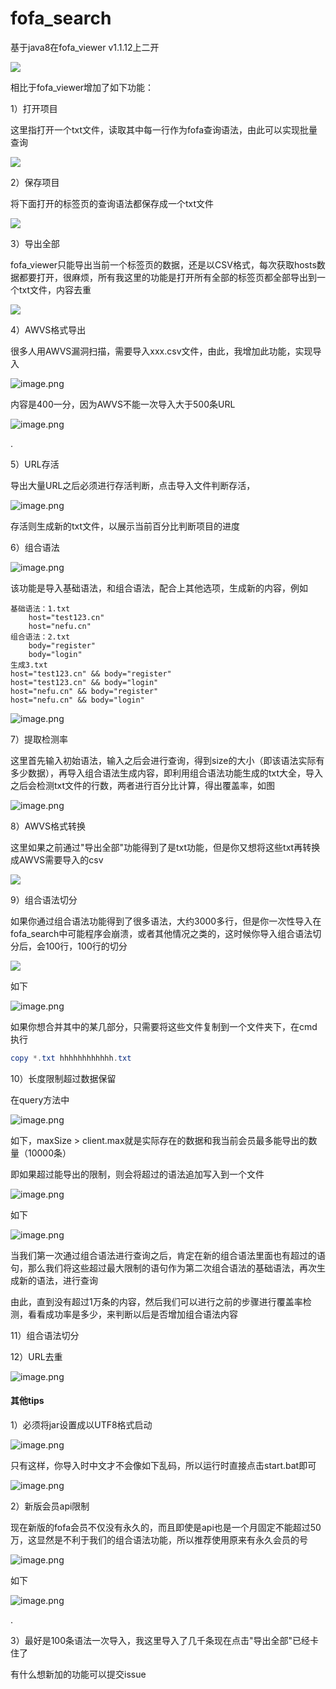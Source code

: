 # fofa_search
 基于java8在fofa_viewer v1.1.12上二开

![](images/1.png)

相比于fofa_viewer增加了如下功能：

1）打开项目

这里指打开一个txt文件，读取其中每一行作为fofa查询语法，由此可以实现批量查询

![](images/2.png)

2）保存项目

将下面打开的标签页的查询语法都保存成一个txt文件

![](images/3.png)

3）导出全部

fofa_viewer只能导出当前一个标签页的数据，还是以CSV格式，每次获取hosts数据都要打开，很麻烦，所有我这里的功能是打开所有全部的标签页都全部导出到一个txt文件，内容去重

![](images/4.png)

4）AWVS格式导出

很多人用AWVS漏洞扫描，需要导入xxx.csv文件，由此，我增加此功能，实现导入

![image.png](images/5.png)

内容是400一分，因为AWVS不能一次导入大于500条URL

![image.png](images/6.png)

.

5）URL存活

导出大量URL之后必须进行存活判断，点击导入文件判断存活，

![image.png](images/7.png)

存活则生成新的txt文件，以展示当前百分比判断项目的进度

6）组合语法

![image.png](images/8.png)

该功能是导入基础语法，和组合语法，配合上其他选项，生成新的内容，例如

~~~
基础语法：1.txt
    host="test123.cn"
    host="nefu.cn"
组合语法：2.txt
    body="register"
    body="login"
生成3.txt
host="test123.cn" && body="register"
host="test123.cn" && body="login"
host="nefu.cn" && body="register"
host="nefu.cn" && body="login"
~~~

![image.png](images/9.png)

7）提取检测率

这里首先输入初始语法，输入之后会进行查询，得到size的大小（即该语法实际有多少数据），再导入组合语法生成内容，即利用组合语法功能生成的txt大全，导入之后会检测txt文件的行数，两者进行百分比计算，得出覆盖率，如图

![image.png](images/10.png)

8）AWVS格式转换

这里如果之前通过"导出全部"功能得到了是txt功能，但是你又想将这些txt再转换成AWVS需要导入的csv

![](images/11.png)

9）组合语法切分

如果你通过组合语法功能得到了很多语法，大约3000多行，但是你一次性导入在fofa_search中可能程序会崩溃，或者其他情况之类的，这时候你导入组合语法切分后，会100行，100行的切分

![](images/12.png)

如下

![image.png](images/13.png)

如果你想合并其中的某几部分，只需要将这些文件复制到一个文件夹下，在cmd执行

~~~powershell
copy *.txt hhhhhhhhhhhh.txt
~~~



10）长度限制超过数据保留

在query方法中

![image.png](images/14.png)

如下，maxSize > client.max就是实际存在的数据和我当前会员最多能导出的数量（10000条）

即如果超过能导出的限制，则会将超过的语法追加写入到一个文件

![image.png](images/15.png)

如下

![image.png](images/16.png)

当我们第一次通过组合语法进行查询之后，肯定在新的组合语法里面也有超过的语句，那么我们将这些超过最大限制的语句作为第二次组合语法的基础语法，再次生成新的语法，进行查询

由此，直到没有超过1万条的内容，然后我们可以进行之前的步骤进行覆盖率检测，看看成功率是多少，来判断以后是否增加组合语法内容

11）组合语法切分



12）URL去重

![image.png](images/17.png)



#### 其他tips

1）必须将jar设置成以UTF8格式启动

![image.png](images/18.png)

只有这样，你导入时中文才不会像如下乱码，所以运行时直接点击start.bat即可

![image.png](images/19.png)



2）新版会员api限制

现在新版的fofa会员不仅没有永久的，而且即使是api也是一个月固定不能超过50万，这显然是不利于我们的组合语法功能，所以推荐使用原来有永久会员的号

![image.png](images/20.png)

如下

![image.png](images/21.png)

.

3）最好是100条语法一次导入，我这里导入了几千条现在点击"导出全部"已经卡住了



有什么想新加的功能可以提交issue
